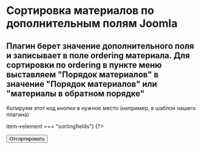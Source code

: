 # Сортировка материалов по дополнительным полям Joomla
## Плагин берет значение дополнительного поля и записывает в поле ordering материала. Для сортировки по ordering в пункте меню выставляем "Порядок материалов" в значение "Порядок материалов" или "материалы в обратном порядке"

Копируем этот код кнопки в нужное место (например, в шаблон нашего плагина)
<?
if ($this->item->element === "sortingfields") {?>
<p><button class="sendSort btn btn-warning" type="button">Отсортировать</button></p>
<dialog id="success" class="text-center">
<button type="button" class="btn btn-success" onclick="window.success.close()">Закрыть</button>
</dialog>
<dialog id="errorSort" class="text-center">
<p>Ошибка сортировки</p>
<button type="button" class="btn btn-warning" onclick="window.errorSort.close()">Закрыть</button>
</dialog>
<script>
jQuery(document).ready(function($){
jQuery(".sendSort").on("click", function(){
jQuery.ajax({
type: "GET",
url: "index.php?option=com_ajax&plugin=sortingfields&group=content&format=json&send=1&categorysorting=<?=$this->item->params['categorysorting']?>&idfield=<?=$this->item->params['idfield']?>",
success: function(data, status) {
let success = document.getElementById('success');
let $p1 = document.createElement('p');
$p1.textContent = "Сортировка прошла успешно";
success.prepend($p1);

window.success.showModal();
},
error: function(data, status) {
window.errorSort.showModal();
}
});
});
});
</script>
<? } ?>
